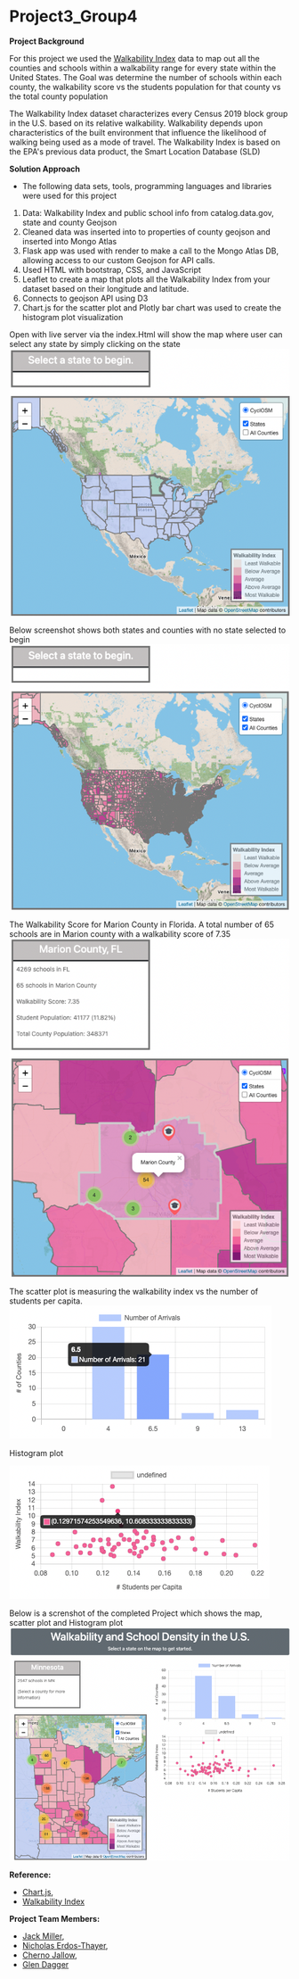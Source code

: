 # Project3_Group4

**Project Background**


For this project we used the [Walkability Index](https://catalog.data.gov/dataset/walkability-index) data to map out all the counties and schools within a walkability range for every state within the United States.  The Goal was determine the number of schools within each county, the walkability score vs the students population for that county vs the total county population

The Walkability Index dataset characterizes every Census 2019 block group in the U.S. based on its relative walkability. Walkability depends upon characteristics of the built environment that influence the likelihood of walking being used as a mode of travel. The Walkability Index is based on the EPA's previous data product, the Smart Location Database (SLD)


**Solution Approach**
- The following data sets, tools, programming languages and libraries were used for this project 

1. Data: Walkability Index and  public school info from catalog.data.gov, state and county Geojson
2. Cleaned data was inserted into to properties of county geojson and inserted into Mongo Atlas
3. Flask app was used with render to make a call to the Mongo Atlas DB, allowing access to our custom Geojson for API calls.
4. Used HTML with bootstrap, CSS,  and JavaScript
5. Leaflet to create a map that plots all the Walkability Index from your dataset based on their longitude and latitude.
6. Connects to geojson API using D3
7. Chart.js for the scatter plot and Plotly bar chart was used to create the histogram plot visualization



Open with live server via the index.Html will show the map where user can select any state by simply clicking on the state
![This is an image](images/map-with-states.png)


Below screenshot shows both states and counties with no state selected to begin
![This is an image](images/map-view-states-counties.png)


The Walkability Score for Marion County in Florida. A total number of 65 schools are in Marion county with a walkability score of 7.35
![This is an image](images/marion-county-walkability.png)


The scatter plot is measuring the walkability index vs the number of students per capita. 
![This is an image](images/chart1.png)


Histogram plot

![This is an image](images/chart2.png)


Below is a screnshot of the completed Project which shows the map, scatter plot and Histogram plot
![This is an image](images/mn-with-charts.png)


**Reference:**
- [Chart.js](https://www.chartjs.org/), 
- [Walkability Index](https://catalog.data.gov/dataset/walkability-index)

**Project Team Members:** 
* [Jack Miller](jmiller10@css.edu),
* [Nicholas Erdos-Thayer](erdos.thayer@gmail.com),
* [Cherno Jallow](cjallow@hotmail.com),
* [Glen Dagger](glendagger@gmail.com)

